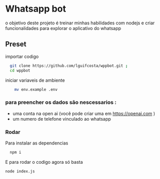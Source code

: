 
# Whatsapp bot

o objetivo deste projeto é treinar minhas habilidades com nodejs e criar funcionalidades para explorar o aplicativo do whatsapp


## Preset

importar codigo

```bash
  git clone https://github.com/lguifcosta/wppbot.git ;
  cd wppbot
```
iniciar variaveis de ambiente

```bash
    mv env.example .env
```
### para preencher os dados são nescessarios :
- uma conta na open ai (você pode criar uma em https://openai.com ) 
- um numero de telefone vinculado ao whatsapp 


### Rodar
 
Para instalar as dependencias

```bash
  npm i
```

E para rodar o codigo agora só basta

```bash 
node index.js
```


